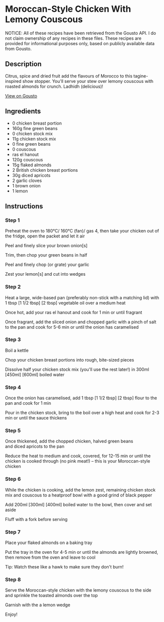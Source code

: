 # Moroccan-Style Chicken With Lemony Couscous

NOTICE: All of these recipes have been retrieved from the Gousto API. I do not claim ownership of any recipes in these files. These recipes are provided for informational purposes only, based on publicly available data from Gousto.

## Description

Citrus, spice and dried fruit add the flavours of Morocco to this tagine-inspired show stopper. You'll serve your stew over lemony couscous with roasted almonds for crunch. Ladhidh (delicious)!

[View on Gousto](https://www.gousto.co.uk/recipes/cookbook/moroccan-chicken-with-lemony-couscous)

## Ingredients

- 0 chicken breast portion
- 160g fine green beans
- 0 chicken stock mix
- 11g chicken stock mix
- 0 fine green beans
- 0 couscous
- ras el hanout
- 120g couscous
- 15g flaked almonds
- 2 British chicken breast portions 
- 30g diced apricots
- 2 garlic cloves
- 1 brown onion
- 1 lemon

## Instructions


### Step 1

Preheat the oven to 180°C/ 160°C (fan)/ gas 4, then take your chicken out of the fridge, open the packet and let it air

Peel and finely slice your brown onion[s]

Trim, then chop your green beans in half

Peel and finely chop (or grate) your garlic

Zest your lemon[s] and cut into wedges


### Step 2

Heat a large, wide-based pan (preferably non-stick with a matching lid) with 1 tbsp <span class="text-purple">[1 1/2 tbsp] </span><span class="text-danger">[2 tbsp]</span> vegetable oil over a medium heat

Once hot, add your ras el hanout and cook for 1 min or until fragrant

Once fragrant, add the sliced onion and chopped garlic with a pinch of salt to the pan and cook for 5-6 min or until the onion has caramelised


### Step 3

Boil a kettle

Chop your chicken breast portions into rough, bite-sized pieces

Dissolve half your chicken stock mix (you'll use the rest later!) in 300ml <span class="text-purple">[450ml] </span><span class="text-danger">[600ml]</span> boiled water


### Step 4

Once the onion has caramelised, add 1 tbsp <span class="text-purple">[1 1/2 tbsp] </span><span class="text-danger">[2 tbsp]</span> flour to the pan and cook for 1 min

Pour in the chicken stock, bring to the boil over a high heat and cook for 2-3 min or until the sauce thickens


### Step 5

Once thickened, add the chopped chicken, halved green beans and diced apricots to the pan

Reduce the heat to medium and cook, covered, for 12-15 min or until the chicken is cooked through (no pink meat!) – this is your Moroccan-style chicken


### Step 6

While the chicken is cooking, add the lemon zest, remaining chicken stock mix and couscous to a heatproof bowl with a good grind of black pepper

Add 200ml <span class="text-purple">[300ml] </span><span class="text-danger">[400ml]</span> boiled water to the bowl, then cover and set aside

Fluff with a fork before serving


### Step 7

Place your flaked almonds on a baking tray

Put the tray in the oven for 4-5 min or until the almonds are lightly browned, then remove from the oven and leave to cool

Tip: Watch these like a hawk to make sure they don't burn!

### Step 8

Serve the Moroccan-style chicken with the lemony couscous to the side and sprinkle the toasted almonds over the top

Garnish with the a lemon wedge

Enjoy!

